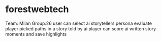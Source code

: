 # forestwebtech
Team: Milan Group:26
user can select ai storytellers persona
evaluate player picked paths in a story told by ai
player can score ai written story moments and save highlights